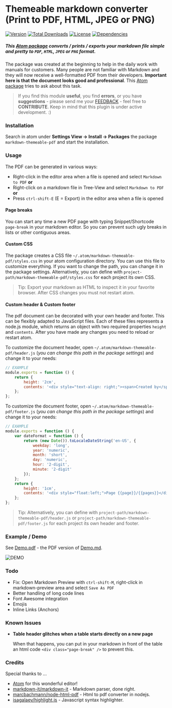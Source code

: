 Themeable markdown converter (Print to PDF, HTML, JPEG or PNG)
==============================================================

[![Version](https://img.shields.io/apm/v/markdown-themeable-pdf.svg)](https://github.com/cakebake/markdown-themeable-pdf/releases) [![Total Downloads](https://img.shields.io/apm/dm/markdown-themeable-pdf.svg)](https://atom.io/packages/markdown-themeable-pdf) [![License](https://img.shields.io/apm/l/markdown-themeable-pdf.svg)](https://github.com/cakebake/markdown-themeable-pdf/blob/master/package.json#L14)
[![Dependencies](https://img.shields.io/david/cakebake/markdown-themeable-pdf.svg)](https://github.com/cakebake/markdown-themeable-pdf/blob/master/package.json#L18)

##### This [Atom package](https://atom.io/packages/markdown-themeable-pdf) converts / prints / exports your markdown file simple and pretty to `PDF`, `HTML`, `JPEG` or `PNG` format.

The package was created at the beginning to help in the daily work with manuals for customers. Many people are not familiar with Markdown and they will now receive a well-formatted PDF from their developers. **Important here is that the document looks good and professional**. This [Atom package](https://atom.io/packages/markdown-themeable-pdf) tries to ask about this task.

> If you find this module **useful**, you find **errors**, or you have **suggestions** - please send me your [FEEDBACK](https://github.com/cakebake/markdown-themeable-pdf/issues/new) - feel free to **CONTRIBUTE**. Keep in mind that this plugin is under active development. :)

### Installation

Search in atom under **Settings View -> Install -> Packages** the package `markdown-themeable-pdf` and start the installation.

### Usage

The PDF can be generated in various ways:

-	Right-click in the editor area when a file is opened and select `Markdown to PDF` **or**
-	Right-click on a markdown file in Tree-View and select `Markdown to PDF` **or**
-	Press `ctrl-shift-E` (E = Export) in the editor area when a file is opened

#### Page breaks

You can start any time a new PDF page with typing Snippet/Shortcode `page-break` in your markdown editor. So you can prevent such ugly breaks in lists or other contiguous areas.

#### Custom CSS

The package creates a CSS file `~/.atom/markdown-themeable-pdf/styles.css` in your atom configuration directory. You can use this file to customize everything. If you want to change the path, you can change it in the package settings. Alternatively, you can define with `project-path/markdown-themeable-pdf/styles.css` for each project its own CSS.

> Tip: Export your markdown as HTML to inspect it in your favorite browser. After CSS changes you must not restart atom.

#### Custom header & Custom footer

The pdf document can be decorated with your own header and footer. This can be flexibly adapted to JavaScript files. Each of these files represents a node.js module, which returns an object with two required properties `height` and `contents`. After you have made any changes you need to reload or restart atom.

To customize the document header, open `~/.atom/markdown-themeable-pdf/header.js` (*you can change this path in the package settings*) and change it to your needs:

```javascript
// EXAMPLE
module.exports = function () {
    return {
        height: '2cm',
        contents: '<div style="text-align: right;"><span>Created by</span> <img src="logo.png" alt="Logo" /> <span style="color: #EC4634; font-size: 120%; text-transform: uppercase;">markdown-themeable-pdf</span></div>'
    };
};
```

To customize the document footer, open `~/.atom/markdown-themeable-pdf/footer.js` (*you can change this path in the package settings*) and change it to your needs:

```javascript
// EXAMPLE
module.exports = function () {
    var dateFormat = function () {
        return (new Date()).toLocaleDateString('en-US', {
            weekday: 'long',
            year: 'numeric',
            month: 'short',
            day: 'numeric',
            hour: '2-digit',
            minute: '2-digit'
        });
    };
    return {
        height: '1cm',
        contents: '<div style="float:left;">Page {{page}}/{{pages}}</div><div style="float:right;">&copy; Copyright ' + dateFormat() + ' by COMPANYNAME</div>'
    };
};
```

> Tip: Alternatively, you can define with `project-path/markdown-themeable-pdf/header.js` or `project-path/markdown-themeable-pdf/footer.js` for each project its own header and footer.

### Example / Demo

See [Demo.pdf](https://github.com/cakebake/markdown-themeable-pdf/raw/master/tests/Demo.pdf) - the PDF version of [Demo.md](https://github.com/cakebake/markdown-themeable-pdf/raw/master/tests/Demo.md).

![DEMO](https://raw.githubusercontent.com/cakebake/markdown-themeable-pdf/master/DEMO.gif)

### Todo

-	Fix: Open Markdown Preview with `ctrl-shift-M`, right-click in markdown-preview area and select `Save As PDF`
-	Better handling of long code lines
-	Font Awesome integration
-	Emojis
-	Inline Links (Anchors)

### Known Issues

-	**Table header glitches when a table starts directly on a new page**

	When that happens, you can put in your markdown in front of the table an html code `<div class="page-break" />` to prevent this.

### Credits

Special thanks to ...

-	[Atom](https://atom.io/) for this wonderful editor!
-	[markdown-it/markdown-it](https://github.com/markdown-it/markdown-it) - Markdown parser, done right.
-	[marcbachmann/node-html-pdf](https://github.com/marcbachmann/node-html-pdf) - Html to pdf converter in nodejs.
-	[isagalaev/highlight.js](https://github.com/isagalaev/highlight.js) - Javascript syntax highlighter.
